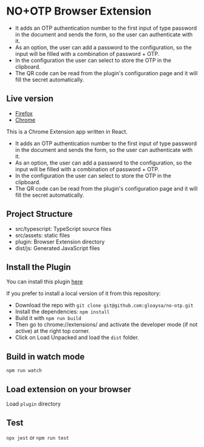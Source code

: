 # NO+OTP Browser Extension

* It adds an OTP authentication number to the first input of type password in the document and sends the form, so the user can authenticate with it.
* As an option, the user can add a password to the configuration, so the input will be filled with a combination of password + OTP.
* In the configuration the user can select to store the OTP in the clipboard.
* The QR code can be read from the plugin's configuration page and it will fill the secret automatically.

## Live version
 - [Firefox](https://addons.mozilla.org/en-US/firefox/addon/no-otp/)
 - [Chrome](https://chrome.google.com/webstore/detail/no%20otp/epfcbfnadaigbokbekcipecemoaiaeni)

This is a Chrome Extension app written in React.

- It adds an OTP authentication number to the first input of type password in the document and sends the form, so the user can authenticate with it.
- As an option, the user can add a password to the configuration, so the input will be filled with a combination of password + OTP.
- In the configuration the user can select to store the OTP in the clipboard.
- The QR code can be read from the plugin's configuration page and it will fill the secret automatically.

## Project Structure

* src/typescript: TypeScript source files
* src/assets: static files
* plugin: Browser Extension directory
* dist/js: Generated JavaScript files

## Install the Plugin

You can install this plugin [here](https://chrome.google.com/webstore/detail/no%20otp/epfcbfnadaigbokbekcipecemoaiaeni)

If you prefer to install a local version of it from this repository:

 - Download the repo with `git clone git@github.com:gloaysa/no-otp.git`
 - Install the dependencies: `npm install`
 - Build it with `npm run build`
 - Then go to chrome://extensions/ and activate the developer mode (if not active) at the right top corner.
 - Click on Load Unpacked and load the `dist` folder.

## Build in watch mode

```
npm run watch
```

## Load extension on your browser

Load `plugin` directory

## Test
`npx jest` or `npm run test`
